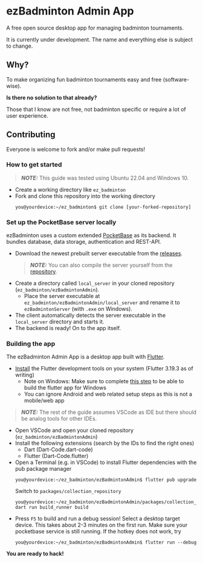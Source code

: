 # ezBadminton Admin App

A free open source desktop app for managing badminton tournaments.

It is currently under development. The name and everything else is subject to change.

## Why?

To make organizing fun badminton tournaments easy and free (software-wise).

**Is there no solution to that already?**

Those that I know are not free, not badminton specific or require a lot of user experience.

## Contributing

Everyone is welcome to fork and/or make pull requests!

### How to get started

> **_NOTE:_** This guide was tested using Ubuntu 22.04 and Windows 10.

- Create a working directory like `ez_badminton`
- Fork and clone this repository into the working directory
    ```console
    you@yourdevice:~/ez_badminton$ git clone [your-forked-repository]
    ```

### Set up the PocketBase server locally

ezBadminton uses a custom extended [PocketBase](https://pocketbase.io) as its backend. It bundles database, data storage, authentication and REST-API.

- Download the newest prebuilt server executable from the [releases](https://github.com/ezBadminton/ezBadmintonServer/releases).
	> **_NOTE:_** You can also compile the server yourself from the [repository](https://github.com/ezBadminton/ezBadmintonServer).
- Create a directory called `local_server` in your cloned repository (`ez_badminton/ezBadmintonAdmin`).
  - Place the server executable at `ez_badminton/ezBadmintonAdmin/local_server` and rename it to `ezBadmintonServer` (with `.exe` on Windows).
- The client automatically detects the server executable in the `local_server` directory and starts it.
- The backend is ready! On to the app itself.

### Building the app

The ezBadminton Admin App is a desktop app built with [Flutter](flutter.dev).

- [Install](https://docs.flutter.dev/get-started/install) the Flutter development tools on your system (Flutter 3.19.3 as of writing)
	- Note on Windows: Make sure to complete [this step](https://docs.flutter.dev/get-started/install/windows#additional-windows-requirements) to be able to build the flutter app for Windows
	- You can ignore Android and web related setup steps as this is not a mobile/web app

> **_NOTE:_** The rest of the guide assumes VSCode as IDE but there should be analog tools for other IDEs.

- Open VSCode and open your cloned repository (`ez_badminton/ezBadmintonAdmin`)
- Install the following extensions (search by the IDs to find the right ones)
	- Dart (Dart-Code.dart-code)
	- Flutter (Dart-Code.flutter)
- Open a Terminal (e.g. in VSCode) to install Flutter dependencies with the pub package manager
    ```console
	you@yourdevice:~/ez_badminton/ezBadmintonAdmin$ flutter pub upgrade
    ```
	Switch to `packages/collection_repository`
    ```console
	you@yourdevice:~/ez_badminton/ezBadmintonAdmin/packages/collection_repository$ dart run build_runner build
    ```
- Press `F5` to build and run a debug session! Select a desktop target device. This takes about 2-3 minutes on the first run. Make sure your pocketbase service is still running.
	If the hotkey does not work, try
    ```console
	you@yourdevice:~/ez_badminton/ezBadmintonAdmin$ flutter run --debug
    ```
**You are ready to hack!**

<!-- Githook:  git config --local core.hooksPath .githooks/ -->
